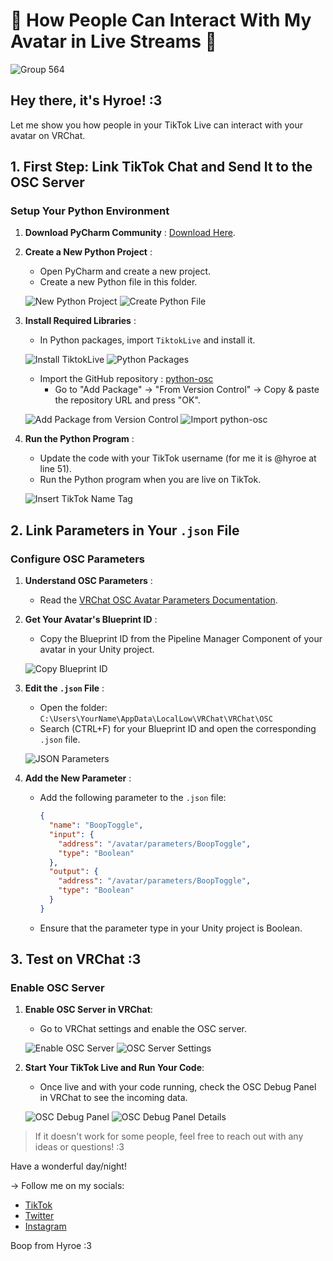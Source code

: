 # 🔴 How People Can Interact With My Avatar in Live Streams 👥

![Group 564](https://github.com/HyroeVRC/TiktokToOSC/assets/170990155/fc085160-6bb6-41eb-a3e1-0c737d851392)

## Hey there, it's Hyroe! :3

Let me show you how people in your TikTok Live can interact with your avatar on VRChat.

## 1. First Step: Link TikTok Chat and Send It to the OSC Server

### Setup Your Python Environment

1. **Download PyCharm Community** : [Download Here](https://www.jetbrains.com/pycharm/download/download-thanks.html?platform=windows&code=PCC).

2. **Create a New Python Project** :
   - Open PyCharm and create a new project.
   - Create a new Python file in this folder.

   ![New Python Project](https://github.com/HyroeVRC/TiktokToOSC/assets/170990155/983f4efb-e8aa-4b4a-a22f-8c6d1c4c356b)
   ![Create Python File](https://github.com/HyroeVRC/TiktokToOSC/assets/170990155/e8fccf90-bea9-4789-bfa1-5dd68f568ac3)

3. **Install Required Libraries** :
   - In Python packages, import `TiktokLive` and install it.

   ![Install TiktokLive](https://github.com/HyroeVRC/TiktokToOSC/assets/170990155/4597f5a0-6f6a-447b-8261-60fee8fabf33)
   ![Python Packages](https://github.com/HyroeVRC/TiktokToOSC/assets/170990155/70d99656-a8be-43d9-b0ac-42cd85861908)

   - Import the GitHub repository : [python-osc](https://github.com/attwad/python-osc)
     - Go to "Add Package" → "From Version Control" → Copy & paste the repository URL and press "OK".

   ![Add Package from Version Control](https://github.com/HyroeVRC/TiktokToOSC/assets/170990155/c7d4fa9b-0182-4f69-a528-291f2a9bcf48)
   ![Import python-osc](https://github.com/HyroeVRC/TiktokToOSC/assets/170990155/3a1c149f-da94-4813-a915-6bd088551d52)

4. **Run the Python Program** :
   - Update the code with your TikTok username (for me it is @hyroe at line 51).
   - Run the Python program when you are live on TikTok.

   ![Insert TikTok Name Tag](https://github.com/HyroeVRC/TiktokToOSC/assets/170990155/100a0e86-8733-46ae-927f-052b550b4581)

## 2. Link Parameters in Your `.json` File

### Configure OSC Parameters

1. **Understand OSC Parameters** :
   - Read the [VRChat OSC Avatar Parameters Documentation](https://docs.vrchat.com/docs/osc-avatar-parameters).

2. **Get Your Avatar's Blueprint ID** :
   - Copy the Blueprint ID from the Pipeline Manager Component of your avatar in your Unity project.

   ![Copy Blueprint ID](https://github.com/HyroeVRC/TiktokToOSC/assets/170990155/24a76fe5-8c09-4d54-9ab6-4e35a7a5a23b)

3. **Edit the `.json` File** :
   - Open the folder: `C:\Users\YourName\AppData\LocalLow\VRChat\VRChat\OSC`
   - Search (CTRL+F) for your Blueprint ID and open the corresponding `.json` file.

   ![JSON Parameters](https://github.com/HyroeVRC/TiktokToOSC/assets/170990155/aeea7185-e6a8-48ce-b9f0-ce510e7440cb)

4. **Add the New Parameter** :
   - Add the following parameter to the `.json` file:
     ```json
     {
       "name": "BoopToggle",
       "input": {
         "address": "/avatar/parameters/BoopToggle",
         "type": "Boolean"
       },
       "output": {
         "address": "/avatar/parameters/BoopToggle",
         "type": "Boolean"
       }
     }
     ```
   - Ensure that the parameter type in your Unity project is Boolean.

## 3. Test on VRChat :3

### Enable OSC Server

1. **Enable OSC Server in VRChat**:
   - Go to VRChat settings and enable the OSC server.

   ![Enable OSC Server](https://github.com/HyroeVRC/TiktokToOSC/assets/170990155/3411ea1b-76cd-4bc1-b9fe-a91c14ae7df7)
   ![OSC Server Settings](https://github.com/HyroeVRC/TiktokToOSC/assets/170990155/78359d0e-7062-4bb9-b16a-b3816f448580)

2. **Start Your TikTok Live and Run Your Code**:
   - Once live and with your code running, check the OSC Debug Panel in VRChat to see the incoming data.

   ![OSC Debug Panel](https://github.com/HyroeVRC/TiktokToOSC/assets/170990155/5b4cf95a-1ff3-4b30-a78a-72b157a58a08)
   ![OSC Debug Panel Details](https://github.com/HyroeVRC/TiktokToOSC/assets/170990155/9524090b-ffe9-4c01-90c9-57908f367a52)

> If it doesn't work for some people, feel free to reach out with any ideas or questions! :3

Have a wonderful day/night!

→ Follow me on my socials:
- [TikTok](https://www.tiktok.com/@hyroe)
- [Twitter](https://x.com/_Hyroe_)
- [Instagram](https://www.instagram.com/hyroevr/)

Boop from Hyroe :3
